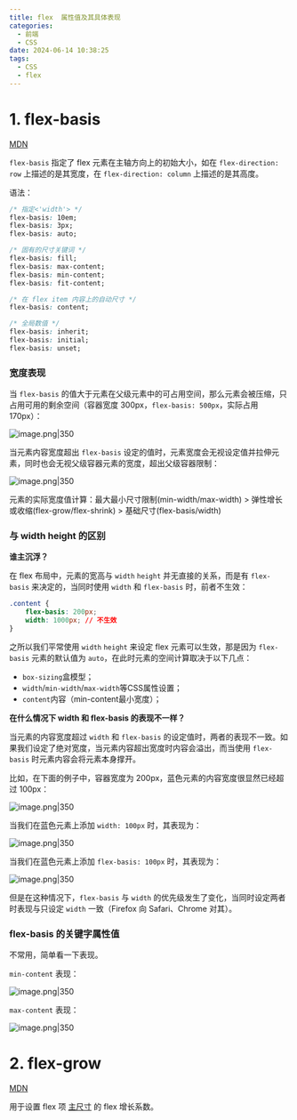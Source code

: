 ```yaml
---
title: flex  属性值及其具体表现
categories:
  - 前端
  - CSS
date: 2024-06-14 10:38:25
tags:
  - CSS
  - flex
---
```


# 1. flex-basis

[MDN](https://developer.mozilla.org/zh-CN/docs/Web/CSS/flex-basis)

`flex-basis` 指定了 flex 元素在主轴方向上的初始大小，如在 `flex-direction: row` 上描述的是其宽度，在 `flex-direction: column` 上描述的是其高度。

语法：

```css
/* 指定<'width'> */
flex-basis: 10em;
flex-basis: 3px;
flex-basis: auto;

/* 固有的尺寸关键词 */
flex-basis: fill;
flex-basis: max-content;
flex-basis: min-content;
flex-basis: fit-content;

/* 在 flex item 内容上的自动尺寸 */
flex-basis: content;

/* 全局数值 */
flex-basis: inherit;
flex-basis: initial;
flex-basis: unset;
```

### 宽度表现

当 `flex-basis` 的值大于元素在父级元素中的可占用空间，那么元素会被压缩，只占用可用的剩余空间（容器宽度 300px，`flex-basis: 500px`，实际占用 170px）：

![image.png|350](https://esunr-image-bed.oss-cn-beijing.aliyuncs.com/picgo/20240613205852.png)

当元素内容宽度超出 `flex-basis` 设定的值时，元素宽度会无视设定值并拉伸元素，同时也会无视父级容器元素的宽度，超出父级容器限制：

![image.png|350](https://esunr-image-bed.oss-cn-beijing.aliyuncs.com/picgo/20240613210220.png)

元素的实际宽度值计算：最大最小尺寸限制(min-width/max-width) > 弹性增长或收缩(flex-grow/flex-shrink) > 基础尺寸(flex-basis/width)

### 与 width height 的区别

**谁主沉浮？**

在 flex 布局中，元素的宽高与 `width` `height` 并无直接的关系，而是有 `flex-basis` 来决定的，当同时使用 `width` 和 `flex-basis` 时，前者不生效：

```css
.content {
	flex-basis: 200px;
	width: 1000px; // 不生效
}
```

之所以我们平常使用 `width` `height` 来设定 flex 元素可以生效，那是因为 `flex-basis` 元素的默认值为 `auto`，在此时元素的空间计算取决于以下几点：

- `box-sizing`盒模型；
- `width`/`min-width`/`max-width`等CSS属性设置；
- `content`内容（min-content最小宽度）；

**在什么情况下 width 和 flex-basis 的表现不一样？**

当元素的内容宽度超过 `width` 和 `flex-basis` 的设定值时，两者的表现不一致。如果我们设定了绝对宽度，当元素内容超出宽度时内容会溢出，而当使用 `flex-basis` 时元素内容会将元素本身撑开。

比如，在下面的例子中，容器宽度为 200px，蓝色元素的内容宽度很显然已经超过 100px：

![image.png|350](https://esunr-image-bed.oss-cn-beijing.aliyuncs.com/picgo/20240613220913.png)

当我们在蓝色元素上添加 `width: 100px` 时，其表现为：

![image.png|350](https://esunr-image-bed.oss-cn-beijing.aliyuncs.com/picgo/20240613220955.png)

当我们在蓝色元素上添加 `flex-basis: 100px` 时，其表现为：

![image.png|350](https://esunr-image-bed.oss-cn-beijing.aliyuncs.com/picgo/20240613221034.png)

但是在这种情况下，`flex-basis` 与 `width` 的优先级发生了变化，当同时设定两者时表现与只设定 `width` 一致（Firefox 向 Safari、Chrome 对其）。

### flex-basis 的关键字属性值

不常用，简单看一下表现。

`min-content` 表现：

![image.png|350](https://esunr-image-bed.oss-cn-beijing.aliyuncs.com/picgo/20240613222107.png)

`max-content` 表现：

![image.png|350](https://esunr-image-bed.oss-cn-beijing.aliyuncs.com/picgo/20240613222129.png)

# 2. flex-grow

[MDN](https://developer.mozilla.org/zh-CN/docs/Web/CSS/flex-grow)

用于设置 flex 项 [主尺寸](https://www.w3.org/TR/css-flexbox/#main-size) 的 flex 增长系数。